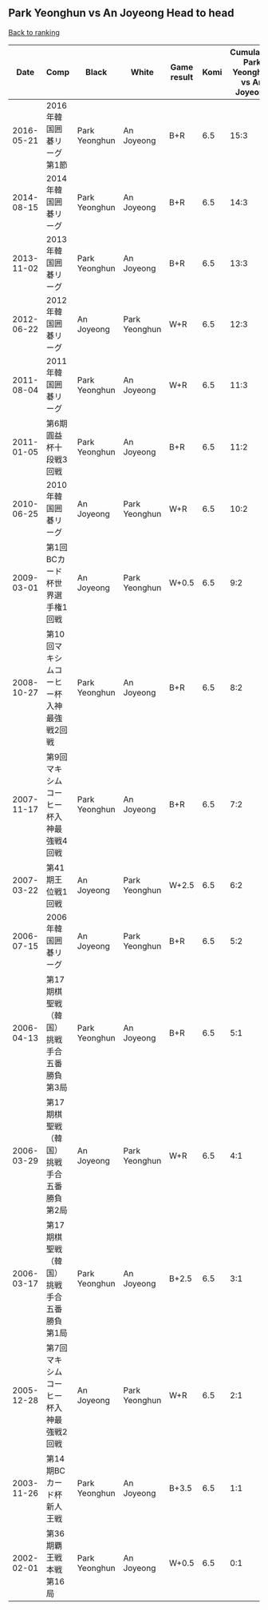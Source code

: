 ## Park Yeonghun vs An Joyeong Head to head

[Back to ranking](../../index.md)




| **Date** | **Comp** | **Black** | **White** | **Game result** | **Komi** | **Cumulative Park Yeonghun vs An Joyeong** | **Park Yeonghun streak** | **An Joyeong streak** | 
| --- | --- | --- | --- | --- | --- | --- | --- | --- |
| 2016-05-21 | 2016年韓国囲碁リーグ第1節 | Park Yeonghun | An Joyeong | B+R | 6.5 | 15:3 | 4 | 0 | 
| 2014-08-15 | 2014年韓国囲碁リーグ | Park Yeonghun | An Joyeong | B+R | 6.5 | 14:3 | 3 | 0 | 
| 2013-11-02 | 2013年韓国囲碁リーグ | Park Yeonghun | An Joyeong | B+R | 6.5 | 13:3 | 2 | 0 | 
| 2012-06-22 | 2012年韓国囲碁リーグ | An Joyeong | Park Yeonghun | W+R | 6.5 | 12:3 | 1 | 0 | 
| 2011-08-04 | 2011年韓国囲碁リーグ | Park Yeonghun | An Joyeong | W+R | 6.5 | 11:3 | 0 | 1 | 
| 2011-01-05 | 第6期圓益杯十段戦3回戦 | Park Yeonghun | An Joyeong | B+R | 6.5 | 11:2 | 6 | 0 | 
| 2010-06-25 | 2010年韓国囲碁リーグ | An Joyeong | Park Yeonghun | W+R | 6.5 | 10:2 | 5 | 0 | 
| 2009-03-01 | 第1回BCカード杯世界選手権1回戦 | An Joyeong | Park Yeonghun | W+0.5 | 6.5 | 9:2 | 4 | 0 | 
| 2008-10-27 | 第10回マキシムコーヒー杯入神最強戦2回戦 | Park Yeonghun | An Joyeong | B+R | 6.5 | 8:2 | 3 | 0 | 
| 2007-11-17 | 第9回マキシムコーヒー杯入神最強戦4回戦 | Park Yeonghun | An Joyeong | B+R | 6.5 | 7:2 | 2 | 0 | 
| 2007-03-22 | 第41期王位戦1回戦 | An Joyeong | Park Yeonghun | W+2.5 | 6.5 | 6:2 | 1 | 0 | 
| 2006-07-15 | 2006年韓国囲碁リーグ | An Joyeong | Park Yeonghun | B+R | 6.5 | 5:2 | 0 | 1 | 
| 2006-04-13 | 第17期棋聖戦（韓国）挑戦手合五番勝負第3局 | Park Yeonghun | An Joyeong | B+R | 6.5 | 5:1 | 5 | 0 | 
| 2006-03-29 | 第17期棋聖戦（韓国）挑戦手合五番勝負第2局 | An Joyeong | Park Yeonghun | W+R | 6.5 | 4:1 | 4 | 0 | 
| 2006-03-17 | 第17期棋聖戦（韓国）挑戦手合五番勝負第1局 | Park Yeonghun | An Joyeong | B+2.5 | 6.5 | 3:1 | 3 | 0 | 
| 2005-12-28 | 第7回マキシムコーヒー杯入神最強戦2回戦 | An Joyeong | Park Yeonghun | W+R | 6.5 | 2:1 | 2 | 0 | 
| 2003-11-26 | 第14期BCカード杯新人王戦 | Park Yeonghun | An Joyeong | B+3.5 | 6.5 | 1:1 | 1 | 0 | 
| 2002-02-01 | 第36期覇王戦本戦第16局 | Park Yeonghun | An Joyeong | W+0.5 | 6.5 | 0:1 | 0 | 1 |




